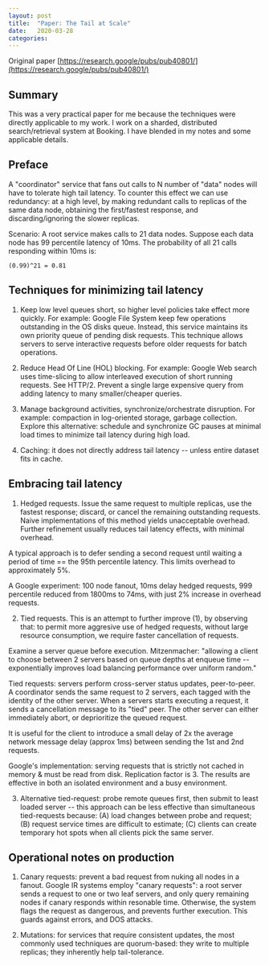 ```yaml
---
layout: post
title:  "Paper: The Tail at Scale"
date:   2020-03-28
categories:
---
```


Original paper [https://research.google/pubs/pub40801/](https://research.google/pubs/pub40801/)

## Summary

This was a very practical paper for me because the techniques were directly applicable to my work. I work on a sharded, distributed search/retrieval system at Booking. I have blended in my notes and some applicable details.

## Preface

A "coordinator" service that fans out calls to N number of "data" nodes will have to tolerate high tail latency. To counter this effect we can use redundancy: at a high level, by making redundant calls to replicas of the same data node, obtaining the first/fastest response, and discarding/ignoring the slower replicas.

Scenario:
A root service makes calls to 21 data nodes. Suppose each data node has 99 percentile latency of 10ms.
The probability of all 21 calls responding within 10ms is:

    (0.99)^21 = 0.81


## Techniques for minimizing tail latency

1. Keep low level queues short, so higher level policies take effect more quickly. For example: Google File System keep few operations outstanding in the OS disks queue. Instead, this service maintains its own priority queue of pending disk requests. This technique allows servers to serve interactive requests before older requests for batch operations.

2. Reduce Head Of Line (HOL) blocking. For example: Google Web search uses time-slicing to allow interleaved execution of short running requests. See HTTP/2. Prevent a single large expensive query from adding latency to many smaller/cheaper queries.

3. Manage background activities, synchronize/orchestrate disruption. For example: compaction in log-oriented storage, garbage collection. Explore this alternative: schedule and synchronize GC pauses at minimal load times to minimize tail latency during high load.

4. Caching: it does not directly address tail latency -- unless entire dataset fits in cache.


## Embracing tail latency

1. Hedged requests. Issue the same request to multiple replicas, use the fastest response; discard, or cancel the remaining outstanding requests. Naive implementations of this method yields unacceptable overhead. Further refinement usually reduces tail latency effects, with minimal overhead.

A typical approach is to defer sending a second request until waiting a period of time == the 95th percentile latency. This limits overhead to approximately 5%.

A Google experiment: 100 node fanout, 10ms delay hedged requests, 999 percentile reduced from 1800ms to 74ms, with just 2% increase in overhead requests.


2. Tied requests. This is an attempt to further improve (1), by observing that: to permit more aggresive use of hedged requests, without large resource consumption, we require faster cancellation of requests.

Examine a server queue before execution. Mitzenmacher: "allowing a client to choose between 2 servers based on queue depths at enqueue time -- exponentially improves load balancing performance over uniform random."

Tied requests: servers perform cross-server status updates, peer-to-peer. A coordinator sends the same request to 2 servers, each tagged with the identity of the other server. When a servers starts executing a request, it sends a cancellation message to its "tied" peer. The other server can either immediately abort, or deprioritize the queued request.

It is useful for the client to introduce a small delay of 2x the average network message delay (approx 1ms) between sending the 1st and 2nd requests.

Google's implementation: serving requests that is strictly not cached in memory & must be read from disk. Replication factor is 3. The results are effective in both an isolated environment and a busy environment.


3. Alternative tied-request: probe remote queues first, then submit to least loaded server -- this approach can be less effective than simultaneous tied-requests because: (A) load changes between probe and request; (B) request service times are difficult to estimate; (C) clients can create temporary hot spots when all clients pick the same server.


## Operational notes on production

1. Canary requests: prevent a bad request from nuking all nodes in a fanout. Google IR systems employ "canary requests": a root server sends a request to one or two leaf servers, and only query remaining nodes if canary responds within resonable time. Otherwise, the system flags the request as dangerous, and prevents further execution. This guards against errors, and DOS attacks.

2. Mutations: for services that require consistent updates, the most commonly used techniques are quorum-based: they write to multiple replicas; they inherently help tail-tolerance.